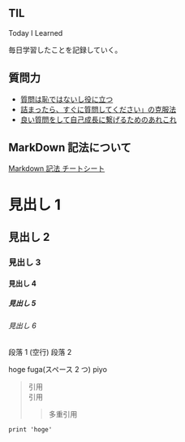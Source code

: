 ## TIL

Today I Learned

毎日学習したことを記録していく。

## 質問力

- [質問は恥ではないし役に立つ](https://qiita.com/seki_uk/items/4001423b3cd3db0dada7)
- [詰まったら、すぐに質問してください」の克服法](https://qiita.com/dev-tatsuya/items/bca386bc47322f22072a)
- [良い質問をして自己成長に繋げるためのあれこれ](https://qiita.com/morry_48/items/86ce93c34e5789f38be3)

## MarkDown 記法について

[Markdown 記法 チートシート](https://gist.github.com/mignonstyle/083c9e1651d7734f84c99b8cf49d57fa#file-markdown-cheatsheet-md)

# 見出し 1

## 見出し 2

### 見出し 3

#### 見出し 4

##### 見出し 5

###### 見出し 6

段落 1
(空行)
段落 2

hoge
fuga(スペース 2 つ)
piyo

> 引用  
> 引用
>
> > 多重引用

`print 'hoge'`
